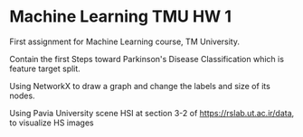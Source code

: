 # Machine Learning TMU HW 1
 First assignment for Machine Learning course, TM University.


Contain the first Steps toward Parkinson's Disease Classification which is feature target split.

Using NetworkX to draw a graph and change the labels and size of its nodes.

Using Pavia University scene HSI at section 3-2 of  https://rslab.ut.ac.ir/data, to visualize HS images
